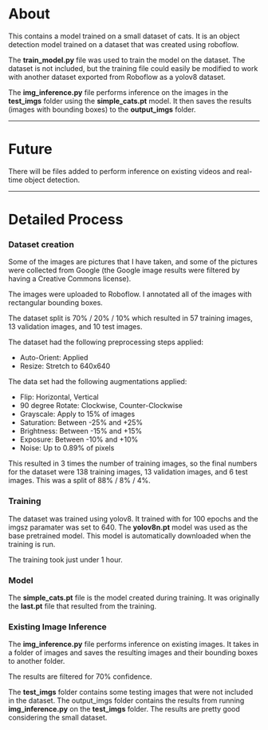 # About  

This contains a model trained on a small dataset of cats. It is an object detection model trained on a dataset that was created using roboflow. 

The **train_model.py** file was used to train the model on the dataset. The dataset is not included, but the training file could easily be modified to work with another dataset exported from Roboflow as a yolov8 dataset. 

The **img_inference.py** file performs inference on the images in the **test_imgs** folder using the **simple_cats.pt** model. It then saves the results (images with bounding boxes) to the **output_imgs** folder. 

---

# Future 

There will be files added to perform inference on existing videos and real-time object detection. 

---

# Detailed Process

### Dataset creation 

Some of the images are pictures that I have taken, and some of the pictures were collected from Google (the Google image results were filtered by having a Creative Commons license). 

The images were uploaded to Roboflow. I annotated all of the images with rectangular bounding boxes. 

The dataset split is 70% / 20% / 10% which resulted in 57 training images, 13 validation images, and 10 test images. 

The dataset had the following preprocessing steps applied: 
- Auto-Orient: Applied 
- Resize: Stretch to 640x640 

The data set had the following augmentations applied: 
- Flip: Horizontal, Vertical 
- 90 degree Rotate: Clockwise, Counter-Clockwise
- Grayscale: Apply to 15% of images 
- Saturation: Between -25% and +25% 
- Brightness: Between -15% and +15% 
- Exposure: Between -10% and +10% 
- Noise: Up to 0.89% of pixels 

This resulted in 3 times the number of training images, so the final numbers for the dataset were 138 training images, 13 validation images, and 6 test images. This was a split of 88% / 8% / 4%. 

### Training 

The dataset was trained using yolov8. It trained with for 100 epochs and the imgsz paramater was set to 640. The **yolov8n.pt** model was used as the base pretrained model. This model is automatically downloaded when the training is run. 

The training took just under 1 hour. 

### Model 

The **simple_cats.pt** file is the model created during training. It was originally the **last.pt** file that resulted from the training. 

### Existing Image Inference 

The **img_inference.py** file performs inference on existing images. It takes in a folder of images and saves the resulting images and their bounding boxes to another folder. 

The results are filtered for 70% confidence. 

The **test_imgs** folder contains some testing images that were not included in the dataset. The output_imgs folder contains the results from running **img_inference.py** on the **test_imgs** folder. The results are pretty good considering the small dataset. 

